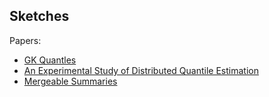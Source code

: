 Sketches
--------

Papers:

- [GK Quantles](http://infolab.stanford.edu/~datar/courses/cs361a/papers/quantiles.pdf)
- [An Experimental Study of Distributed Quantile Estimation](http://arxiv.org/pdf/1508.05710.pdf)
- [Mergeable Summaries](https://www.cs.utah.edu/~jeffp/papers/merge-summ.pdf)
